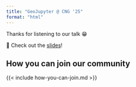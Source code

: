 ```yaml
---
title: "GeoJupyter @ CNG '25"
format: "html"
---
```


Thanks for listening to our talk :grin:

:playground_slide: Check out the [slides](/slides.md)!


## How you can join our community

{{< include how-you-can-join.md >}}
